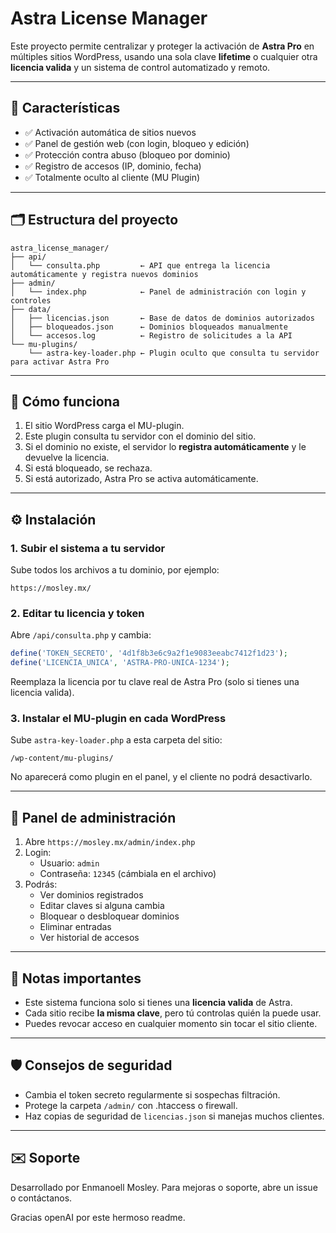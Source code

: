 # Astra License Manager 

Este proyecto permite centralizar y proteger la activación de **Astra Pro** en múltiples sitios WordPress, usando una sola clave **lifetime** o cualquier otra **licencia valida** y un sistema de control automatizado y remoto.

---

## 🔐 Características

- ✅ Activación automática de sitios nuevos
- ✅ Panel de gestión web (con login, bloqueo y edición)
- ✅ Protección contra abuso (bloqueo por dominio)
- ✅ Registro de accesos (IP, dominio, fecha)
- ✅ Totalmente oculto al cliente (MU Plugin)

---

## 🗂️ Estructura del proyecto

```
astra_license_manager/
├── api/
│   └── consulta.php         ← API que entrega la licencia automáticamente y registra nuevos dominios
├── admin/
│   └── index.php            ← Panel de administración con login y controles
├── data/
│   ├── licencias.json       ← Base de datos de dominios autorizados
│   ├── bloqueados.json      ← Dominios bloqueados manualmente
│   └── accesos.log          ← Registro de solicitudes a la API
└── mu-plugins/
    └── astra-key-loader.php ← Plugin oculto que consulta tu servidor para activar Astra Pro
```

---

## 🚀 Cómo funciona

1. El sitio WordPress carga el MU-plugin.
2. Este plugin consulta tu servidor con el dominio del sitio.
3. Si el dominio no existe, el servidor lo **registra automáticamente** y le devuelve la licencia.
4. Si está bloqueado, se rechaza.
5. Si está autorizado, Astra Pro se activa automáticamente.

---

## ⚙️ Instalación

### 1. Subir el sistema a tu servidor

Sube todos los archivos a tu dominio, por ejemplo:

```
https://mosley.mx/
```

### 2. Editar tu licencia y token

Abre `/api/consulta.php` y cambia:

```php
define('TOKEN_SECRETO', '4d1f8b3e6c9a2f1e9083eeabc7412f1d23');
define('LICENCIA_UNICA', 'ASTRA-PRO-UNICA-1234');
```

Reemplaza la licencia por tu clave real de Astra Pro (solo si tienes una licencia valida).

### 3. Instalar el MU-plugin en cada WordPress

Sube `astra-key-loader.php` a esta carpeta del sitio:

```
/wp-content/mu-plugins/
```

No aparecerá como plugin en el panel, y el cliente no podrá desactivarlo.

---

## 🧩 Panel de administración

1. Abre `https://mosley.mx/admin/index.php`
2. Login:  
   - Usuario: `admin`  
   - Contraseña: `12345` (cámbiala en el archivo)
3. Podrás:
   - Ver dominios registrados
   - Editar claves si alguna cambia
   - Bloquear o desbloquear dominios
   - Eliminar entradas
   - Ver historial de accesos

---

## 📌 Notas importantes

- Este sistema funciona solo si tienes una **licencia valida** de Astra.
- Cada sitio recibe **la misma clave**, pero tú controlas quién la puede usar.
- Puedes revocar acceso en cualquier momento sin tocar el sitio cliente.

---

## 🛡️ Consejos de seguridad

- Cambia el token secreto regularmente si sospechas filtración.
- Protege la carpeta `/admin/` con .htaccess o firewall.
- Haz copias de seguridad de `licencias.json` si manejas muchos clientes.

---

## ✉️ Soporte

Desarrollado por Enmanoell Mosley.
Para mejoras o soporte, abre un issue o contáctanos.

Gracias openAI por este hermoso readme.

